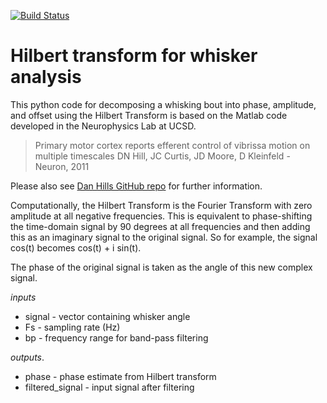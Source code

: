 [![Build Status](https://travis-ci.com/ahoimarie/hilbert.svg?token=USnpr24bQjvx6pPPWuJG&branch=master)](https://travis-ci.com/ahoimarie/hilbert)

# Hilbert transform for whisker analysis

This python code for decomposing a whisking bout into phase, amplitude, and offset using the Hilbert Transform is based on the Matlab code developed in the Neurophysics Lab at UCSD.

> Primary motor cortex reports efferent control of vibrissa motion on multiple timescales DN Hill, JC Curtis, JD Moore, D Kleinfeld - Neuron, 2011

Please also see [Dan Hills GitHub repo](https://github.com/danamics/HilbertTransform) for further information.

Computationally, the Hilbert Transform is the Fourier Transform with zero amplitude at all negative frequencies.  This is equivalent to phase-shifting the time-domain signal by 90 degrees at all frequencies and then adding this as an imaginary signal to the original signal.
So for example, the signal cos(t) becomes cos(t) + i sin(t).

The phase of the original signal is taken as the angle of this new complex signal.

*inputs*
* signal  - vector containing whisker angle
* Fs   - sampling rate (Hz)
* bp - frequency range for band-pass filtering

*outputs*.
* phase  - phase estimate from Hilbert transform
* filtered_signal - input signal after filtering


